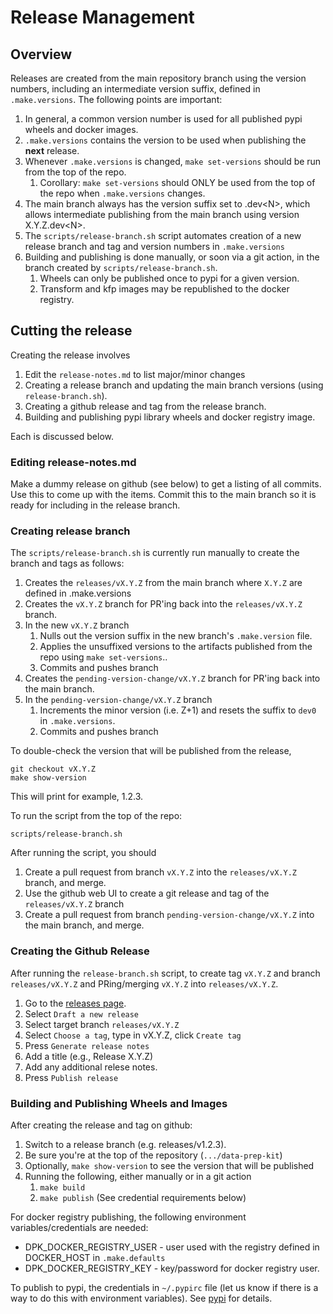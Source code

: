 # Release Management

## Overview 
Releases are created from the main repository branch using the version
numbers, including an intermediate version suffix, 
defined in `.make.versions`.
The following points are important:

1. In general, a common version number is used for all published pypi wheels and docker images.
1. `.make.versions` contains the version to be used when publishing the **next** release. 
1. Whenever `.make.versions` is changed, `make set-versions` should be run from the top of the repo.
   1. Corollary: `make set-versions` should ONLY be used from the top of the repo when `.make.versions` changes.
1. The main branch always has the version suffix set to .dev\<N\>, which
allows intermediate publishing from the main branch using version X.Y.Z.dev\<N\>.
1. The `scripts/release-branch.sh` script automates creation of a new release branch and tag and version numbers in `.make.versions` 
1. Building and publishing is done manually, or soon via a git action, in the branch created by `scripts/release-branch.sh`. 
   1. Wheels can only be published once to pypi for a given version.
   1. Transform and kfp images may be republished to the docker registry.
   
## Cutting the release
Creating the release involves

1. Edit the `release-notes.md` to list major/minor changes
1. Creating a release branch and updating the main branch versions (using `release-branch.sh`).
1. Creating a github release and tag from the release branch.
1. Building and publishing pypi library wheels and docker registry image.

Each is discussed below.

### Editing release-notes.md 
Make a dummy release on github (see below) to get a listing of all commits.
Use this to come up with the items.
Commit this to the main branch so it is ready for including in the release branch.

### Creating release branch 
The `scripts/release-branch.sh` is currently run manually to create the branch and tags as follows:

1. Creates the `releases/vX.Y.Z` from the main branch where `X.Y.Z` are defined in .make.versions
1. Creates the `vX.Y.Z` branch for PR'ing back into the `releases/vX.Y.Z` branch. 
1. In the new `vX.Y.Z` branch 
    1. Nulls out the version suffix in the new branch's `.make.version` file. 
    1. Applies the unsuffixed versions to the artifacts published from the repo using `make set-versions`..
    1. Commits and pushes branch 
1. Creates the `pending-version-change/vX.Y.Z` branch for PR'ing back into the main branch.
1. In the `pending-version-change/vX.Y.Z` branch
    1. Increments the minor version (i.e. Z+1) and resets the suffix to `dev0` in `.make.versions`.
    1. Commits and pushes branch 

To double-check the version that will be published from the release,
```
git checkout vX.Y.Z 
make show-version
```
This will print for example, 1.2.3. 

To run the script from the top of the repo:

```shell
scripts/release-branch.sh
```

After running the script, you should
1. Create a pull request from branch `vX.Y.Z` into the `releases/vX.Y.Z` branch, and merge.
2. Use the github web UI to create a git release and tag of the `releases/vX.Y.Z` branch
3. Create a pull request from branch `pending-version-change/vX.Y.Z` into the main branch, and merge. 

### Creating the Github Release
After running the `release-branch.sh` script, to create tag `vX.Y.Z` and branch `releases/vX.Y.Z`
and PRing/merging `vX.Y.Z` into `releases/vX.Y.Z`.
1. Go to the [releases page](https://github.com/IBM/data-prep-kit/releases). 
1. Select `Draft a new release`
1. Select target branch `releases/vX.Y.Z`
1. Select `Choose a tag`, type in vX.Y.Z, click `Create tag`
1. Press `Generate release notes` 
1. Add a title (e.g., Release X.Y.Z) 
1. Add any additional relese notes.
1. Press `Publish release`

### Building and Publishing Wheels and Images
After creating the release and tag on github: 

1. Switch to a release branch (e.g. releases/v1.2.3). 
1. Be sure you're at the top of the repository (`.../data-prep-kit`)
1. Optionally, `make show-version` to see the version that will be published
1. Running the following, either manually or in a git action
    1. `make build`
    1. `make publish`	(See credential requirements below)

For docker registry publishing, the following environment variables/credentials are needed:

* DPK_DOCKER_REGISTRY_USER - user used with the registry defined in DOCKER_HOST in `.make.defaults`
* DPK_DOCKER_REGISTRY_KEY - key/password for docker registry user.

To publish to pypi, the credentials in `~/.pypirc` file (let us know if there is a way to do
this with environment variables).
See [pypi](https://packaging.python.org/en/latest/specifications/pypirc/) for details.


 

